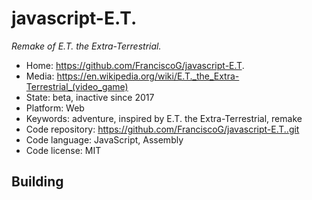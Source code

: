 # javascript-E.T.

_Remake of E.T. the Extra-Terrestrial._

- Home: https://github.com/FranciscoG/javascript-E.T.
- Media: <https://en.wikipedia.org/wiki/E.T._the_Extra-Terrestrial_(video_game)>
- State: beta, inactive since 2017
- Platform: Web
- Keywords: adventure, inspired by E.T. the Extra-Terrestrial, remake
- Code repository: https://github.com/FranciscoG/javascript-E.T..git
- Code language: JavaScript, Assembly
- Code license: MIT

## Building
